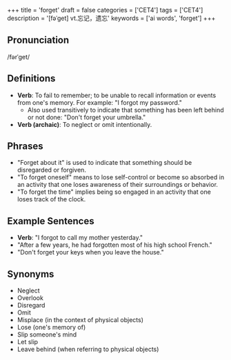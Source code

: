 +++
title = 'forget'
draft = false
categories = ['CET4']
tags = ['CET4']
description = '[fəˈget] vt.忘记，遗忘'
keywords = ['ai words', 'forget']
+++

## Pronunciation
/fərˈɡet/

## Definitions
- **Verb**: To fail to remember; to be unable to recall information or events from one's memory. For example: "I forgot my password."
  - Also used transitively to indicate that something has been left behind or not done: "Don't forget your umbrella."
- **Verb (archaic)**: To neglect or omit intentionally.

## Phrases
- "Forget about it" is used to indicate that something should be disregarded or forgiven.
- "To forget oneself" means to lose self-control or become so absorbed in an activity that one loses awareness of their surroundings or behavior.
- "To forget the time" implies being so engaged in an activity that one loses track of the clock.
  
## Example Sentences
- **Verb**: "I forgot to call my mother yesterday."
- "After a few years, he had forgotten most of his high school French."
- "Don't forget your keys when you leave the house."

## Synonyms
- Neglect
- Overlook
- Disregard
- Omit
- Misplace (in the context of physical objects)
- Lose (one's memory of) 
- Slip someone's mind
- Let slip
- Leave behind (when referring to physical objects)

